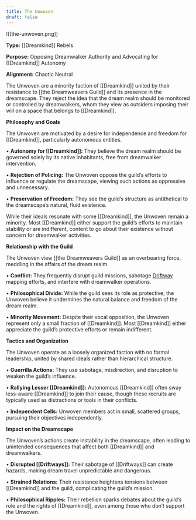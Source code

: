 ```yaml
---
title: The Unwoven
draft: false
---
```

![[the-unwoven.png]]

**Type:** [[Dreamkind]] Rebels

**Purpose:** Opposing Dreamwalker Authority and Advocating for [[Dreamkind]] Autonomy

**Alignment:** Chaotic Neutral

The Unwoven are a minority faction of [[Dreamkind]] united by their resistance to [[the Dreamweavers Guild]] and its presence in the dreamscape. They reject the idea that the dream realm should be monitored or controlled by dreamwalkers, whom they view as outsiders imposing their will on a space that belongs to [[Dreamkind]].

**Philosophy and Goals**

The Unwoven are motivated by a desire for independence and freedom for [[Dreamkind]], particularly autonomous entities.

• **Autonomy for [[Dreamkind]]:** They believe the dream realm should be governed solely by its native inhabitants, free from dreamwalker intervention.

• **Rejection of Policing:** The Unwoven oppose the guild’s efforts to influence or regulate the dreamscape, viewing such actions as oppressive and unnecessary.

• **Preservation of Freedom:** They see the guild’s structure as antithetical to the dreamscape’s natural, fluid existence.

While their ideals resonate with some [[Dreamkind]], the Unwoven remain a minority. Most [[Dreamkind]] either support the guild’s efforts to maintain stability or are indifferent, content to go about their existence without concern for dreamwalker activities.

**Relationship with the Guild**

The Unwoven view [[the Dreamweavers Guild]] as an overbearing force, meddling in the affairs of the dream realm.

• **Conflict:** They frequently disrupt guild missions, sabotage [Driftway](Driftways.md) mapping efforts, and interfere with dreamwalker operations.

• **Philosophical Divide:** While the guild sees its role as protective, the Unwoven believe it undermines the natural balance and freedom of the dream realm.

• **Minority Movement:** Despite their vocal opposition, the Unwoven represent only a small fraction of [[Dreamkind]]. Most [[Dreamkind]] either appreciate the guild’s protective efforts or remain indifferent.

**Tactics and Organization**

The Unwoven operate as a loosely organized faction with no formal leadership, united by shared ideals rather than hierarchical structure.

• **Guerrilla Actions:** They use sabotage, misdirection, and disruption to weaken the guild’s influence.

• **Rallying Lesser [[Dreamkind]]:** Autonomous [[Dreamkind]] often sway less-aware [[Dreamkind]] to join their cause, though these recruits are typically used as distractions or tools in their conflicts.

• **Independent Cells:** Unwoven members act in small, scattered groups, pursuing their objectives independently.

**Impact on the Dreamscape**

The Unwoven’s actions create instability in the dreamscape, often leading to unintended consequences that affect both [[Dreamkind]] and dreamwalkers.

• **Disrupted [[Driftways]]:** Their sabotage of [[Driftways]] can create hazards, making dream travel unpredictable and dangerous.

• **Strained Relations:** Their resistance heightens tensions between [[Dreamkind]] and the guild, complicating the guild’s mission.

• **Philosophical Ripples:** Their rebellion sparks debates about the guild’s role and the rights of [[Dreamkind]], even among those who don’t support the Unwoven.